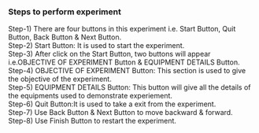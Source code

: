 ### Steps to perform experiment<br>
Step-1) There are four buttons in this experiment i.e. Start Button, Quit Button, Back Button & Next Button.<br>
Step-2) Start Button: It is used to start the experiment.<br>
Step-3) After click on the Start Button, two buttons will appear i.e.OBJECTIVE OF EXPERIMENT Button & EQUIPMENT DETAILS Button.<br>
Step-4)	OBJECTIVE OF EXPERIMENT Button: This section is used to give the objective of the experiment.<br>
Step-5)	EQUIPMENT DETAILS Button: This button will give all the details of the equipments used to demonstrate experiement.<br>
Step-6) Quit Button:It is used to take a exit from the experiment.<br>
Step-7) Use Back Button & Next Button to move backward & forward.<br>
Step-8) Use Finish Button to restart the experiment.<br>

